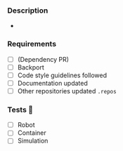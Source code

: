 ### Description

-

### Requirements

- [ ] (Dependency PR)
- [ ] Backport
- [ ] Code style guidelines followed
- [ ] Documentation updated
- [ ] Other repositories updated `.repos`

### Tests 🧪

- [ ] Robot
- [ ] Container
- [ ] Simulation
